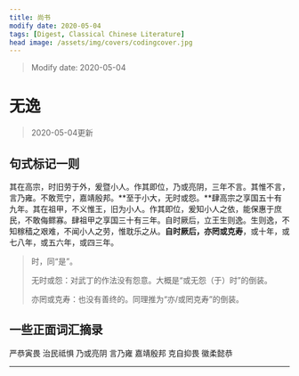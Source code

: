 ```yaml
---
title: 尚书
modify date: 2020-05-04
tags: [Digest, Classical Chinese Literature]
head image: /assets/img/covers/codingcover.jpg
---
```


> Modify date: 2020-05-04

# 无逸

> 2020-05-04更新

## 句式标记一则

其在高宗，时旧劳于外，爰暨小人。作其即位，乃或亮阴，三年不言。其惟不言，言乃雍。不敢荒宁，嘉靖殷邦。**至于小大，无时或怨。**肆高宗之享国五十有九年。其在祖甲，不义惟王，旧为小人。作其即位，爰知小人之依，能保惠于庶民，不敢侮鳏寡。肆祖甲之享国三十有三年。自时厥后，立王生则逸。生则逸，不知稼穑之艰难，不闻小人之劳，惟耽乐之从。**自时厥后，亦罔或克寿**，或十年，或七八年，或五六年，或四三年。

> 时，同“是”。
>
> 无时或怨：对武丁的作法没有怨意。大概是“或无怨（于）时”的倒装。
>
> 亦罔或克寿：也没有善终的。同理推为“亦/或罔克寿”的倒装。

## 一些正面词汇摘录

严恭寅畏    治民祗惧    乃或亮阴    言乃雍    嘉靖殷邦    克自抑畏    徽柔懿恭

---